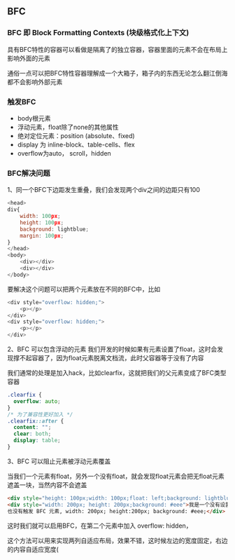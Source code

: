 ## BFC

### BFC 即 Block Formatting Contexts (块级格式化上下文)

具有BFC特性的容器可以看做是隔离了的独立容器，容器里面的元素不会在布局上影响外面的元素

通俗一点可以把BFC特性容器理解成一个大箱子，箱子内的东西无论怎么翻江倒海都不会影响外部元素

### 触发BFC
- body根元素
- 浮动元素，float除了none的其他属性
- 绝对定位元素：position (absolute、fixed)
- display 为 inline-block、table-cells、flex
- overflow为auto， scroll，hidden

### BFC解决问题
1、同一个BFC下边距发生重叠，我们会发现两个div之间的边距只有100
```js
<head>
div{
    width: 100px;
    height: 100px;
    background: lightblue;
    margin: 100px;
}
</head>
<body>
    <div></div>
    <div></div>
</body>
```
要解决这个问题可以把两个元素放在不同的BFC中，比如
```js
<div style="overflow: hidden;">
    <p></p>
</div>
<div style="overflow: hidden;">
    <p></p>
</div>
```

2、BFC 可以包含浮动的元素
我们开发的时候如果有元素设置了float，这时会发现撑不起容器了，因为float元素脱离文档流，此时父容器等于没有了内容

我们通常的处理是加入hack，比如clearfix，这就把我们的父元素变成了BFC类型容器
```css
.clearfix {
  overflow: auto;
}
/* 为了兼容性更好加入 */
.clearfix::after {
  content: "";
  clear: both;
  display: table;
}
```

3、BFC 可以阻止元素被浮动元素覆盖

当我们一个元素有float，另外一个没有float，就会发现float元素会把无float元素遮盖一块，当然内容不会遮盖
```html
<div style="height: 100px;width: 100px;float: left;background: lightblue">我是一个左浮动的元素</div>
<div style="width: 200px; height: 200px;background: #eee">我是一个没有设置浮动, 
也没有触发 BFC 元素, width: 200px; height:200px; background: #eee;</div>
```

这时我们就可以启用BFC，在第二个元素中加入 overflow: hidden，

这个方法可以用来实现两列自适应布局，效果不错，这时候左边的宽度固定，右边的内容自适应宽度(